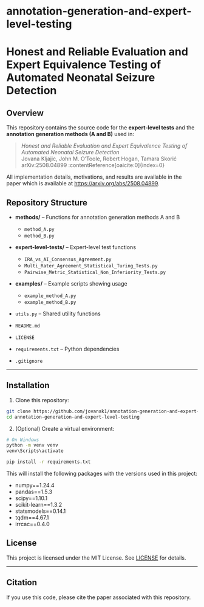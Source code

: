 # annotation-generation-and-expert-level-testing
# Honest and Reliable Evaluation and Expert Equivalence Testing of Automated Neonatal Seizure Detection
## Overview
This repository contains the source code for the **expert-level tests** and the **annotation generation methods (A and B)** used in:

> *Honest and Reliable Evaluation and Expert Equivalence Testing of Automated Neonatal Seizure Detection*  
> Jovana Kljajic, John M. O’Toole, Robert Hogan, Tamara Skorić  
> arXiv:2508.04899 :contentReference[oaicite:0]{index=0}

All implementation details, motivations, and results are available in the paper which is available at https://arxiv.org/abs/2508.04899.


## Repository Structure

- **methods/** – Functions for annotation generation methods A and B
  - `method_A.py`
  - `method_B.py`

- **expert-level-tests/** – Expert-level test functions
  - `IRA_vs_AI_Consensus_Agreement.py`
  - `Multi_Rater_Agreement_Statistical_Turing_Tests.py`
  - `Pairwise_Metric_Statistical_Non_Inferiority_Tests.py`

- **examples/** – Example scripts showing usage
  - `example_method_A.py`
  - `example_method_B.py`

- `utils.py` – Shared utility functions  
- `README.md` 
- `LICENSE` 
- `requirements.txt` – Python dependencies  
- `.gitignore` 
---
## Installation

1. Clone this repository:

```bash
git clone https://github.com/jovanak1/annotation-generation-and-expert-level-testing.git
cd annotation-generation-and-expert-level-testing
```
2. (Optional) Create a virtual environment:
```bash
# On Windows
python -m venv venv
venv\Scripts\activate
```
```bash
pip install -r requirements.txt
```
This will install the following packages with the versions used in this project:
- numpy==1.24.4
- pandas==1.5.3
- scipy==1.10.1
- scikit-learn==1.3.2
- statsmodels==0.14.1
- tqdm==4.67.1
- irrcac==0.4.0

## License

This project is licensed under the MIT License. See [LICENSE](LICENSE) for details.

---

## Citation

If you use this code, please cite the paper associated with this repository.


